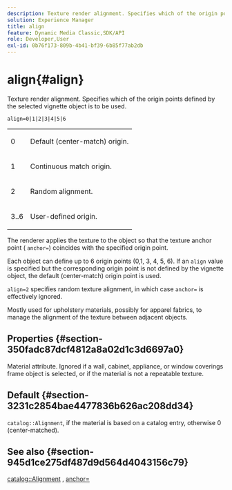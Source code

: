 ```yaml
---
description: Texture render alignment. Specifies which of the origin points defined by the selected vignette object is to be used.
solution: Experience Manager
title: align
feature: Dynamic Media Classic,SDK/API
role: Developer,User
exl-id: 0b76f173-809b-4b41-bf39-6b85f77ab2db
---
```

# align{#align}

Texture render alignment. Specifies which of the origin points defined by the selected vignette object is to be used.

 `align=0|1|2|3|4|5|6`

<table id="simpletable_D15233999E35488EB2F933BD72798E2F"> 
 <tr class="strow"> 
  <td class="stentry"> <p>0 </p></td> 
  <td class="stentry"> <p>Default (center-match) origin. </p></td> 
 </tr> 
 <tr class="strow"> 
  <td class="stentry"> <p>1 </p></td> 
  <td class="stentry"> <p>Continuous match origin. </p></td> 
 </tr> 
 <tr class="strow"> 
  <td class="stentry"> <p>2 </p></td> 
  <td class="stentry"> <p>Random alignment. </p></td> 
 </tr> 
 <tr class="strow"> 
  <td class="stentry"> <p>3..6 </p></td> 
  <td class="stentry"> <p>User-defined origin. </p></td> 
 </tr> 
</table>

The renderer applies the texture to the object so that the texture anchor point ( `anchor=`) coincides with the specified origin point.

Each object can define up to 6 origin points (0,1, 3, 4, 5, 6). If an `align` value is specified but the corresponding origin point is not defined by the vignette object, the default (center-match) origin point is used.

`align=2` specifies random texture alignment, in which case `anchor=` is effectively ignored.

Mostly used for upholstery materials, possibly for apparel fabrics, to manage the alignment of the texture between adjacent objects.

## Properties {#section-350fadc87dcf4812a8a02d1c3d6697a0}

Material attribute. Ignored if a wall, cabinet, appliance, or window coverings frame object is selected, or if the material is not a repeatable texture.

## Default {#section-3231c2854bae4477836b626ac208dd34}

`catalog::Alignment`, if the material is based on a catalog entry, otherwise 0 (center-matched).

## See also {#section-945d1ce275df487d9d564d4043156c79}

[catalog::Alignment](../../../../../ir-api/material-cat/image-rendering-api-ref/c-ir-material-catalog/c-ir-material-data-reference/r-ir-alignment.md#reference-e52152e8dc244d0aa13b40c615d0f399) , [anchor=](../../../../../ir-api/http-protocol/image-rendering-api-ref/c-ir-http-protocol-ref/c-ir-http-protocol-command-reference/r-ir-http-anchor.md#reference-d53923d785c9442997dc7f2199524c26)

